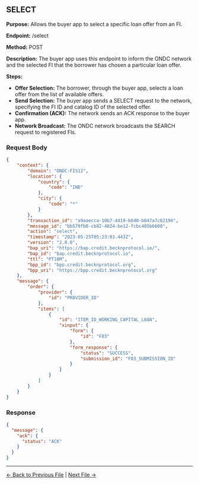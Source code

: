 ## SELECT

**Purpose:** Allows the buyer app to select a specific loan offer from an FI.

**Endpoint:** /select

**Method:** POST

**Description:** The buyer app uses this endpoint to inform the ONDC network and the selected FI that the borrower has chosen a particular loan offer.

**Steps:**
  - **Offer Selection:** The borrower, through the buyer app, selects a loan offer from the list of available offers.
  - **Send Selection:** The buyer app sends a SELECT request to the network, specifying the FI ID and catalog ID of the selected offer.
  - **Confirmation (ACK):** The network sends an ACK response to the buyer app.
  - **Network Broadcast:** The ONDC network broadcasts the SEARCH request to registered FIs.


### Request Body

``` json
{
    "context": {
        "domain": "ONDC:FIS12",
        "location": {
            "country": {
                "code": "IND"
            },
            "city": {
                "code": "*"
            }
        },
        "transaction_id": "a9aaecca-10b7-4d19-b640-b047a7c62196",
        "message_id": "bb579fb8-cb82-4824-be12-fcbc405b6608",
        "action": "select",
        "timestamp": "2023-05-25T05:23:03.443Z",
        "version": "2.0.0",
        "bap_uri": "https://bap.credit.becknprotocol.io/",
        "bap_id": "bap.credit.becknprotocol.io",
        "ttl": "PT10M",
        "bpp_id": "bpp.credit.becknprotocol.org",
        "bpp_uri": "https://bpp.credit.becknprotocol.org"
    },
    "message": {
        "order": {
            "provider": {
                "id": "PROVIDER_ID"
            },
            "items": [
                {
                    "id": "ITEM_ID_WORKING_CAPITAL_LOAN",
                    "xinput": {
                        "form": {
                            "id": "F03"
                        },
                        "form_response": {
                            "status": "SUCCESS",
                            "submission_id": "F03_SUBMISSION_ID"
                        }
                    }
                }
            ]
        }
    }
}
```

### Response

```json
{
  "message": {
    "ack": {
      "status": "ACK"
    }
  }
}
```


---

<p align="center">

[← Back to Previous File](on_select_1.md) | [Next File →](on_select_2.md)

</p>

